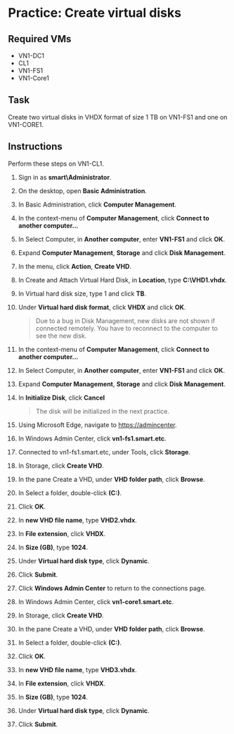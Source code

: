 # Practice: Create virtual disks

## Required VMs

* VN1-DC1
* CL1
* VN1-FS1
* VN1-Core1

## Task

Create two virtual disks in VHDX format of size 1 TB on VN1-FS1 and one on VN1-CORE1.

## Instructions

Perform these steps on VN1-CL1.

1. Sign in as **smart\Administrator**.
1. On the desktop, open **Basic Administration**.
1. In Basic Administration, click **Computer Management**.
1. In the context-menu of **Computer Management**, click **Connect to another computer...**
1. In Select Computer, in **Another computer**, enter **VN1-FS1** and click **OK**.
1. Expand **Computer Management**, **Storage** and click **Disk Management**.
1. In the menu, click **Action**, **Create VHD**.
1. In Create and Attach Virtual Hard Disk, in **Location**, type **C:\VHD1.vhdx**.
1. In Virtual hard disk size, type 1 and click **TB**.
1. Under **Virtual hard disk format**, click **VHDX** and click **OK**.

    > Due to a bug in Disk Management, new disks are not shown if connected remotely. You have to reconnect to the computer to see the new disk.

1. In the context-menu of **Computer Management**, click **Connect to another computer...**
1. In Select Computer, in **Another computer**, enter **VN1-FS1** and click **OK**.
1. Expand **Computer Management**, **Storage** and click **Disk Management**.
1. In **Initialize Disk**, click **Cancel**

    > The disk will be initialized in the next practice.

1. Using Microsoft Edge, navigate to <https://admincenter>.
1. In Windows Admin Center, click **vn1-fs1.smart.etc**.
1. Connected to vn1-fs1.smart.etc, under Tools, click **Storage**.
1. In Storage, click **Create VHD**.
1. In the pane Create a VHD, under **VHD folder path**, click **Browse**.
1. In Select a folder, double-click **(C:)**.
1. Click **OK**.
1. In **new VHD file name**, type **VHD2.vhdx**.
1. In **File extension**, click **VHDX**.
1. In **Size (GB)**, type **1024**.
1. Under **Virtual hard disk type**, click **Dynamic**.
1. Click **Submit**.
1. Click **Windows Admin Center** to return to the connections page.
1. In Windows Admin Center, click **vn1-core1.smart.etc**.
1. In Storage, click **Create VHD**.
1. In the pane Create a VHD, under **VHD folder path**, click **Browse**.
1. In Select a folder, double-click **(C:)**.
1. Click **OK**.
1. In **new VHD file name**, type **VHD3.vhdx**.
1. In **File extension**, click **VHDX**.
1. In **Size (GB)**, type **1024**.
1. Under **Virtual hard disk type**, click **Dynamic**.
1. Click **Submit**.
